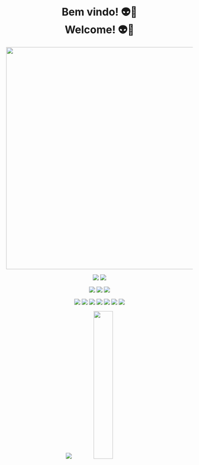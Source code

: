 <h1 align="center"> Bem vindo! 👽🖖 <br> Welcome! 👽🖖</h1>



<p align="center"> <img src="https://media.giphy.com/media/ZVik7pBtu9dNS/giphy.gif" style="width:600px"> </p>

<p align="center"> 
<img src="https://img.shields.io/badge/Firebase-039BE5?style=for-the-badge&logo=Firebase&logoColor=white">  
<img src="https://img.shields.io/badge/mysql-%2300f.svg?style=for-the-badge&logo=mysql&logoColor=white"> 
</p>

<p align="center"> 
<img src="https://img.shields.io/badge/bootstrap-%23563D7C.svg?style=for-the-badge&logo=bootstrap&logoColor=white">
<img src="https://img.shields.io/badge/django-%23092E20.svg?style=for-the-badge&logo=django&logoColor=white"> 
<img src="https://img.shields.io/badge/opencv-%23white.svg?style=for-the-badge&logo=opencv&logoColor=white"> 
</p>

<p align="center"> 
<img src="https://img.shields.io/badge/c-%2300599C.svg?style=for-the-badge&logo=c&logoColor=white">  
<img src="https://img.shields.io/badge/c++-%2300599C.svg?style=for-the-badge&logo=c%2B%2B&logoColor=white"> 
<img src="https://img.shields.io/badge/css3-%231572B6.svg?style=for-the-badge&logo=css3&logoColor=white"> 
<img src="https://img.shields.io/badge/html5-%23E34F26.svg?style=for-the-badge&logo=html5&logoColor=white"> 
<img src="https://img.shields.io/badge/javascript-%23323330.svg?style=for-the-badge&logo=javascript&logoColor=%23F7DF1E"> 
<img src="https://img.shields.io/badge/php-%23777BB4.svg?style=for-the-badge&logo=php&logoColor=white"> 
<img src="https://img.shields.io/badge/python-3670A0?style=for-the-badge&logo=python&logoColor=ffdd54"> 
</p>


<p align="center"> 
  <img src="https://github-readme-stats.vercel.app/api?username=souzamatheus1&hide=issues,contribs&show_icons=true&theme=radical">
  <img src="https://github-readme-stats.vercel.app/api/top-langs/?username=souzamatheus1&layout=compact&theme=radical" style='width:32%'></p>
<!--
**SouzaMatheus1/SouzaMatheus1** is a ✨ _special_ ✨ repository because its `README.md` (this file) appears on your GitHub profile.

Here are some ideas to get you started:

- 🔭 I’m currently working on ...
- 🌱 I’m currently learning ...
- 👯 I’m looking to collaborate on ...
- 🤔 I’m looking for help with ...
- 💬 Ask me about ...
- 📫 How to reach me: ...
- 😄 Pronouns: ...
- ⚡ Fun fact: ...
-->
